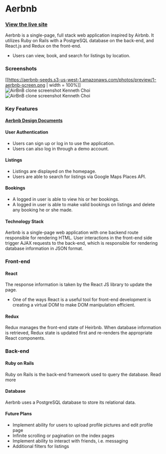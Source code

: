 # Aerbnb
### [View the live site](https://aerbnb.herokuapp.com/#/)
Aerbnb is a single-page, full stack web application inspired by Airbnb. It utilizes Ruby on Rails with a PostgreSQL database on the back-end, and React.js and Redux on the front-end. 
* Users can view, book, and search for listings by location.

### Screenshots

[[https://aerbnb-seeds.s3-us-west-1.amazonaws.com/photos/preview/1-aerbnb-screen.png | width = 100%]]
![AirBnB clone screenshot Kenneth Choi](https://aerbnb-seeds.s3-us-west-1.amazonaws.com/photos/preview/2-aerbnb-screen.png)
![AirBnB clone screenshot Kenneth Choi](https://aerbnb-seeds.s3-us-west-1.amazonaws.com/photos/preview/3-aerbnb-screen.png)

### Key Features
#### [Aerbnb Design Documents](https://github.com/mrkchoi/airbnb_clone/wiki)

#### User Authentication
* Users can sign up or log in to use the application.
* Users can also log in through a demo account.
#### Listings
* Listings are displayed on the homepage.
* Users are able to search for listings via Google Maps Places API.
#### Bookings
* A logged in user is able to view his or her bookings.
* A logged in user is able to make valid bookings on listings and delete any booking he or she made.
#### Technology Stack
Aerbnb is a single-page web application with one backend route responsible for rendering HTML. User interactions in the front-end side trigger AJAX requests to the back-end, which is responsible for rendering database information in JSON format.

### Front-end
#### React
The response information is taken by the React JS library to update the page.

* One of the ways React is a useful tool for front-end development is creating a virtual DOM to make DOM manipulation efficient.
#### Redux
Redux manages the front-end state of Heirbnb. When database information is retrieved, Redux state is updated first and re-renders the appropriate React components.

### Back-end
#### Ruby on Rails
Ruby on Rails is the back-end framework used to query the database. Read more

#### Database
Aerbnb uses a PostgreSQL database to store its relational data.

#### Future Plans
* Implement ability for users to upload profile pictures and edit profile page
* Infinite scrolling or pagination on the index pages
* Implement ability to interact with friends, i.e. messaging
* Additional filters for listings

